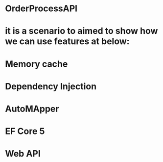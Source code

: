 # OrderProcessAPI

# it is a scenario to aimed to show how we can use features at below:
# Memory cache
# Dependency Injection
# AutoMApper
# EF Core 5
# Web API

